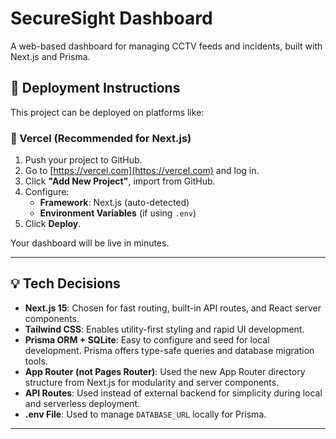 # SecureSight Dashboard

A web-based dashboard for managing CCTV feeds and incidents, built with Next.js and Prisma.

## 🚀 Deployment Instructions

This project can be deployed on platforms like:

### 🔸 Vercel (Recommended for Next.js)

1. Push your project to GitHub.
2. Go to [https://vercel.com](https://vercel.com) and log in.
3. Click **"Add New Project"**, import from GitHub.
4. Configure:
   - **Framework**: Next.js (auto-detected)
   - **Environment Variables** (if using `.env`)
5. Click **Deploy**.

Your dashboard will be live in minutes.

---

## 💡 Tech Decisions

- **Next.js 15**: Chosen for fast routing, built-in API routes, and React server components.
- **Tailwind CSS**: Enables utility-first styling and rapid UI development.
- **Prisma ORM + SQLite**: Easy to configure and seed for local development. Prisma offers type-safe queries and database migration tools.
- **App Router (not Pages Router)**: Used the new App Router directory structure from Next.js for modularity and server components.
- **API Routes**: Used instead of external backend for simplicity during local and serverless deployment.
- **.env File**: Used to manage `DATABASE_URL` locally for Prisma.

---

